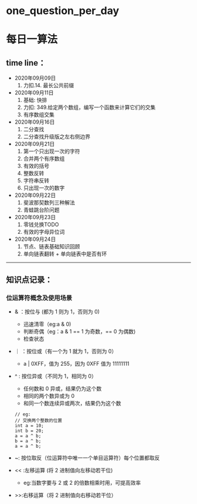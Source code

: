 # one_question_per_day
# 每日一算法
## time line：
* 2020年09月09日 
   1. 力扣.14. 最长公共前缀
* 2020年09月11日
    1. 基础: 快排 
    2. 力扣: 349.给定两个数组，编写一个函数来计算它们的交集 
    3. 有序数组交集
* 2020年09月16日
    1. 二分查找 
    2. 二分查找升级版之左右侧边界
* 2020年09月21日
    1. 第一个只出现一次的字符 
    2. 合并两个有序数组 
    3. 有效的括号 
    4. 整数反转 
    5. 字符串反转 
    6. 只出现一次的数字
* 2020年09月22日
    1. 斐波那契数列三种解法 
    2. 青蛙跳台阶问题
* 2020年09月23日
    1. 零钱兑换TODO
    2. 有效的字母异位词
* 2020年09月24日
    1. 节点、链表基础知识回顾 
    2. 单向链表翻转 + 单向链表中是否有环
*** 
## 知识点记录：
### 位运算符概念及使用场景
* & ：按位与 (都为 1 则为 1，否则为 0)

    * 迅速清零（eg:a & 0)
    * 判断奇偶（eg：a & 1 == 1 为奇数，== 0 为偶数)
    * 检查状态

* ｜ ：按位或（有一个为 1 就为 1，否则为 0）
   *  a | 0XFF，值为 255，因为 0XFF 值为 11111111

* ^ : 按位异或（不同为 1，相同为 0）
    * 任何数和 0 异或，结果仍为这个数
    * 相同的两个数异或为 0
    * 和同一个数连续异或两次，结果仍为这个数
  
    ```
    // eg:
    // 交换两个整数的位置
    int a = 10;
    int b = 20;
    a = a ^ b;
    b = a ^ b;
    a = a ^ b;
    ```
* ~: 按位取反（位运算符中唯一一个单目运算符）每个位置都取反
* << :左移运算 (将 2 进制值向左移动若干位)
    * eg:当数字要与 2 或 2 的倍数相乘时用，可提高效率
* \>>:右移运算（将 2 进制值向右移动若干位）
